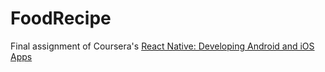 # FoodRecipe
Final assignment of Coursera's [React Native: Developing Android and iOS Apps](https://www.coursera.org/learn/react-native-developing-android-and-ios-apps)